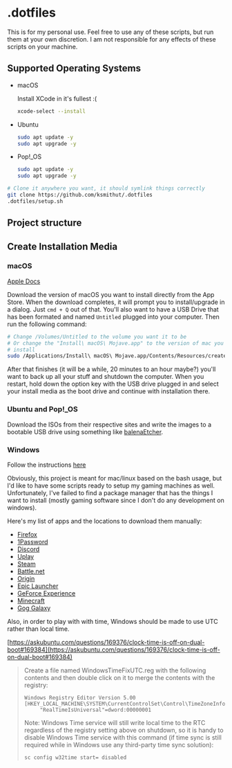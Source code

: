 # .dotfiles

This is for my personal use. Feel free to use any of these scripts, but run them
at your own discretion. I am not responsible for any effects of these scripts
on your machine.

## Supported Operating Systems

- macOS

  Install XCode in it's fullest :(

  ```sh
  xcode-select --install
  ```

- Ubuntu

  ```sh
  sudo apt update -y
  sudo apt upgrade -y
  ```

- Pop!\_OS

  ```sh
  sudo apt update -y
  sudo apt upgrade -y
  ```

```sh
# Clone it anywhere you want, it should symlink things correctly
git clone https://github.com/ksmithut/.dotfiles
.dotfiles/setup.sh
```

## Project structure

## Create Installation Media

### macOS

[Apple Docs](https://support.apple.com/en-us/HT201372)

Download the version of macOS you want to install directly from the App Store.
When the download completes, it will prompt you to install/upgrade in a dialog.
Just `cmd + Q` out of that. You'll also want to have a USB Drive that has been
formated and named `Untitled` plugged into your computer. Then run the following
command:

```sh
# Change /Volumes/Untitled to the volume you want it to be
# Or change the "Install\ macOS\ Mojave.app" to the version of mac you want to
# install
sudo /Applications/Install\ macOS\ Mojave.app/Contents/Resources/createinstallmedia --volume /Volumes/Untitled --nointeraction
```

After that finishes (it will be a while, 20 minutes to an hour maybe?) you'll
want to back up all your stuff and shutdown the computer. When you restart, hold
down the option key with the USB drive plugged in and select your install media
as the boot drive and continue with installation there.

### Ubuntu and Pop!\_OS

Download the ISOs from their respective sites and write the images to a bootable
USB drive using something like [balenaEtcher](https://www.balena.io/etcher/).

### Windows

Follow the instructions [here](https://support.microsoft.com/en-us/help/15088/windows-10-create-installation-media)

Obviously, this project is meant for mac/linux based on the bash usage, but I'd
like to have some scripts ready to setup my gaming machines as well.
Unfortunately, I've failed to find a package manager that has the things I want
to install (mostly gaming software since I don't do any development on windows).

Here's my list of apps and the locations to download them manually:

- [Firefox](https://www.mozilla.org/en-US/firefox/new/)
- [1Password](https://1password.com/downloads/)
- [Discord](https://discordapp.com/download)
- [Uplay](https://uplay.ubi.com/)
- [Steam](https://store.steampowered.com/)
- [Battle.net](https://us.battle.net/account/download/)
- [Origin](https://www.origin.com/usa/en-us/store/download)
- [Epic Launcher](https://www.epicgames.com/unrealtournament/download)
- [GeForce Experience](https://www.nvidia.com/en-us/geforce/geforce-experience/)
- [Minecraft](https://minecraft.net/en-us/download/)
- [Gog Galaxy](https://www.gog.com/galaxy)

Also, in order to play with with time, Windows should be made to use UTC rather
than local time.

[https://askubuntu.com/questions/169376/clock-time-is-off-on-dual-boot#169384](https://askubuntu.com/questions/169376/clock-time-is-off-on-dual-boot#169384)

> Create a file named WindowsTimeFixUTC.reg with the following contents and then double click on it to merge the contents with the registry:
>
>     Windows Registry Editor Version 5.00
>     [HKEY_LOCAL_MACHINE\SYSTEM\CurrentControlSet\Control\TimeZoneInformation]
>          "RealTimeIsUniversal"=dword:00000001
>
> Note: Windows Time service will still write local time to the RTC regardless of the registry setting above on shutdown, so it is handy to disable Windows Time service with this command (if time sync is still required while in Windows use any third-party time sync solution):
>
>     sc config w32time start= disabled
